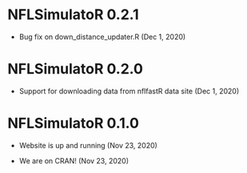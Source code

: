 # NFLSimulatoR 0.2.1

* Bug fix on down_distance_updater.R (Dec 1, 2020)

# NFLSimulatoR 0.2.0

* Support for downloading data from nflfastR data site (Dec 1, 2020)

# NFLSimulatoR 0.1.0

* Website is up and running (Nov 23, 2020)

* We are on CRAN! (Nov 23, 2020)

